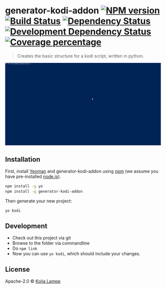 # generator-kodi-addon [![NPM version][npm-image]][npm-url] [![Build Status][travis-image]][travis-url] [![Dependency Status][daviddm-image]][daviddm-url] [![Development Dependency Status][daviddm-image-dev]][daviddm-url-dev] [![Coverage percentage][coveralls-image]][coveralls-url]
> Creates the basic structure for a kodi script, written in python.

![Example](pictures/example-script.gif)

## Installation

First, install [Yeoman](http://yeoman.io) and generator-kodi-addon using [npm](https://www.npmjs.com/) (we assume you have pre-installed [node.js](https://nodejs.org/)).

```bash
npm install -g yo
npm install -g generator-kodi-addon
```

Then generate your new project:

```bash
yo kodi
```

## Development

 - Check out this project via git
 - Browse to the folder via commandline
 - Do `npm link`
 - Now you can use `yo kodi`, which should include your changes.

## License

Apache-2.0 © [Kolja Lampe]()


[npm-image]: https://badge.fury.io/js/generator-kodi-addon.svg
[npm-url]: https://npmjs.org/package/generator-kodi-addon
[travis-image]: https://travis-ci.org/xbmc/generator-kodi-addon.svg?branch=master
[travis-url]: https://travis-ci.org/xbmc/generator-kodi-addon
[daviddm-image]: https://david-dm.org/xbmc/generator-kodi-addon.svg?theme=shields.io
[daviddm-url]: https://david-dm.org/xbmc/generator-kodi-addon
[daviddm-image-dev]: https://david-dm.org/xbmc/generator-kodi-addon/dev-status.svg
[daviddm-url-dev]: https://david-dm.org/xbmc/generator-kodi-addon?type=dev
[coveralls-image]: https://coveralls.io/repos/xbmc/generator-kodi-addon/badge.svg
[coveralls-url]: https://coveralls.io/r/xbmc/generator-kodi-addon
